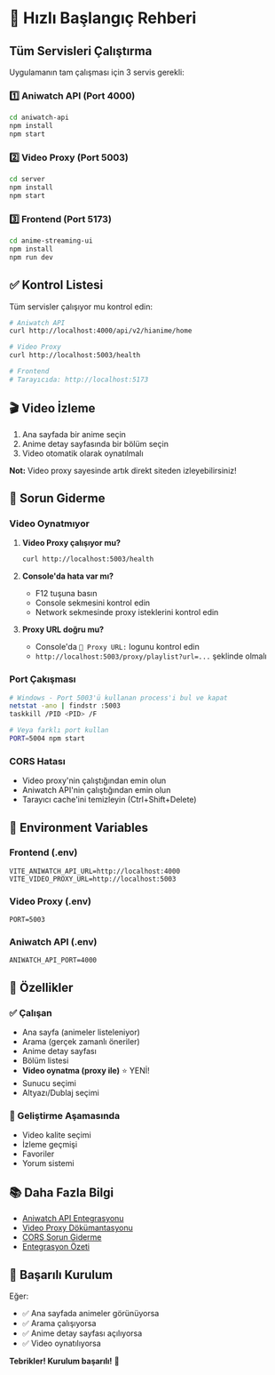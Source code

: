 # 🚀 Hızlı Başlangıç Rehberi

## Tüm Servisleri Çalıştırma

Uygulamanın tam çalışması için 3 servis gerekli:

### 1️⃣ Aniwatch API (Port 4000)
```bash
cd aniwatch-api
npm install
npm start
```

### 2️⃣ Video Proxy (Port 5003)
```bash
cd server
npm install
npm start
```

### 3️⃣ Frontend (Port 5173)
```bash
cd anime-streaming-ui
npm install
npm run dev
```

## ✅ Kontrol Listesi

Tüm servisler çalışıyor mu kontrol edin:

```bash
# Aniwatch API
curl http://localhost:4000/api/v2/hianime/home

# Video Proxy
curl http://localhost:5003/health

# Frontend
# Tarayıcıda: http://localhost:5173
```

## 🎬 Video İzleme

1. Ana sayfada bir anime seçin
2. Anime detay sayfasında bir bölüm seçin
3. Video otomatik olarak oynatılmalı

**Not:** Video proxy sayesinde artık direkt siteden izleyebilirsiniz!

## 🐛 Sorun Giderme

### Video Oynatmıyor
1. **Video Proxy çalışıyor mu?**
   ```bash
   curl http://localhost:5003/health
   ```

2. **Console'da hata var mı?**
   - F12 tuşuna basın
   - Console sekmesini kontrol edin
   - Network sekmesinde proxy isteklerini kontrol edin

3. **Proxy URL doğru mu?**
   - Console'da `🔄 Proxy URL:` logunu kontrol edin
   - `http://localhost:5003/proxy/playlist?url=...` şeklinde olmalı

### Port Çakışması
```bash
# Windows - Port 5003'ü kullanan process'i bul ve kapat
netstat -ano | findstr :5003
taskkill /PID <PID> /F

# Veya farklı port kullan
PORT=5004 npm start
```

### CORS Hatası
- Video proxy'nin çalıştığından emin olun
- Aniwatch API'nin çalıştığından emin olun
- Tarayıcı cache'ini temizleyin (Ctrl+Shift+Delete)

## 📝 Environment Variables

### Frontend (.env)
```env
VITE_ANIWATCH_API_URL=http://localhost:4000
VITE_VIDEO_PROXY_URL=http://localhost:5003
```

### Video Proxy (.env)
```env
PORT=5003
```

### Aniwatch API (.env)
```env
ANIWATCH_API_PORT=4000
```

## 🎯 Özellikler

### ✅ Çalışan
- Ana sayfa (animeler listeleniyor)
- Arama (gerçek zamanlı öneriler)
- Anime detay sayfası
- Bölüm listesi
- **Video oynatma (proxy ile)** ⭐ YENİ!
- Sunucu seçimi
- Altyazı/Dublaj seçimi

### 🔄 Geliştirme Aşamasında
- Video kalite seçimi
- İzleme geçmişi
- Favoriler
- Yorum sistemi

## 📚 Daha Fazla Bilgi

- [Aniwatch API Entegrasyonu](./ANIWATCH_INTEGRATION.md)
- [Video Proxy Dökümantasyonu](./server/README.md)
- [CORS Sorun Giderme](./CORS_FIX.md)
- [Entegrasyon Özeti](./INTEGRATION_SUMMARY.md)

## 🎉 Başarılı Kurulum

Eğer:
- ✅ Ana sayfada animeler görünüyorsa
- ✅ Arama çalışıyorsa
- ✅ Anime detay sayfası açılıyorsa
- ✅ Video oynatılıyorsa

**Tebrikler! Kurulum başarılı!** 🎊
